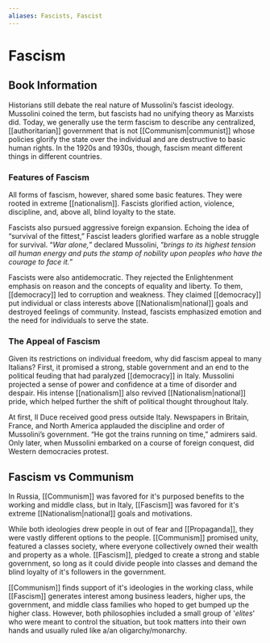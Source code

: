 ```yaml
---
aliases: Fascists, Fascist
---
```

# Fascism
## Book Information
Historians still debate the real nature of Mussolini’s fascist ideology. Mussolini coined the term, but fascists had no unifying theory as Marxists did. Today, we generally use the term fascism to describe any centralized, [[authoritarian]] government that is not [[Communism|communist]] whose policies glorify the state over the individual and are destructive to basic human rights. In the 1920s and 1930s, though, fascism meant different things in different countries.
### Features of Fascism
All forms of fascism, however, shared some basic features. They were rooted in extreme [[nationalism]]. Fascists glorified action, violence, discipline, and, above all, blind loyalty to the state.

Fascists also pursued aggressive foreign expansion. Echoing the idea of “survival of the fittest,” Fascist leaders glorified warfare as a noble struggle for survival. “*War alone,*” declared Mussolini, “*brings to its highest tension all human energy and puts the stamp of nobility upon peoples who have the courage to face it.*”

Fascists were also antidemocratic. They rejected the Enlightenment emphasis on reason and the concepts of equality and liberty. To them, [[democracy]] led to corruption and weakness. They claimed [[democracy]] put individual or class interests above [[Nationalism|national]] goals and destroyed feelings of community. Instead, fascists emphasized emotion and the need for individuals to serve the state.
### The Appeal of Fascism
Given its restrictions on individual freedom, why did fascism appeal to many Italians? First, it promised a strong, stable government and an end to the political feuding that had paralyzed [[democracy]] in Italy. Mussolini projected a sense of power and confidence at a time of disorder and despair. His intense [[nationalism]] also revived [[Nationalism|national]] pride, which helped further the shift of political thought throughout Italy.

At first, Il Duce received good press outside Italy. Newspapers in Britain, France, and North America applauded the discipline and order of Mussolini’s government. “He got the trains running on time,” admirers said. Only later, when Mussolini embarked on a course of foreign conquest, did Western democracies protest.
## Fascism vs Communism
In Russia, [[Communism]] was favored for it's purposed benefits to the working and middle class, but in Italy, [[Fascism]] was favored for it's extreme [[Nationalism|national]] goals and motivations.

While both ideologies drew people in out of fear and [[Propaganda]], they were vastly different options to the people. [[Communism]] promised unity, featured a classes society, where everyone collectively owned their wealth and property as a whole. [[Fascism]], pledged to create a strong and stable government, so long as it could divide people into classes and demand the blind loyalty of it's followers in the government.

[[Communism]] finds support of it's ideologies in the working class, while [[Fascism]] generates interest among business leaders, higher ups, the government, and middle class families who hoped to get bumped up the higher class. However, both philosophies included a small group of '*elites*' who were meant to control the situation, but took matters into their own hands and usually ruled like a/an oligarchy/monarchy.